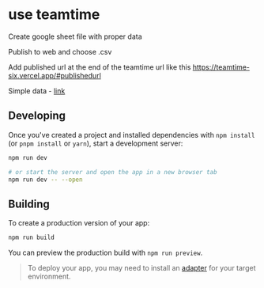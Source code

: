 # use teamtime

Create google sheet file with proper data

Publish to web and choose .csv

Add published url at the end of the teamtime url like this https://teamtime-six.vercel.app/#publishedurl

Simple data - [link](https://docs.google.com/spreadsheets/d/1PyGMr0rXqnHjLXDvBgHjsz0ef0mxqwm3r7lmukw5RXk/edit?usp=sharing)


## Developing

Once you've created a project and installed dependencies with `npm install` (or `pnpm install` or `yarn`), start a development server:

```bash
npm run dev

# or start the server and open the app in a new browser tab
npm run dev -- --open
```

## Building

To create a production version of your app:

```bash
npm run build
```

You can preview the production build with `npm run preview`.

> To deploy your app, you may need to install an [adapter](https://kit.svelte.dev/docs/adapters) for your target environment.
